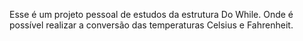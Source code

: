 Esse é um projeto pessoal de estudos da estrutura Do While.
Onde é possível realizar a conversão das temperaturas Celsius e Fahrenheit.